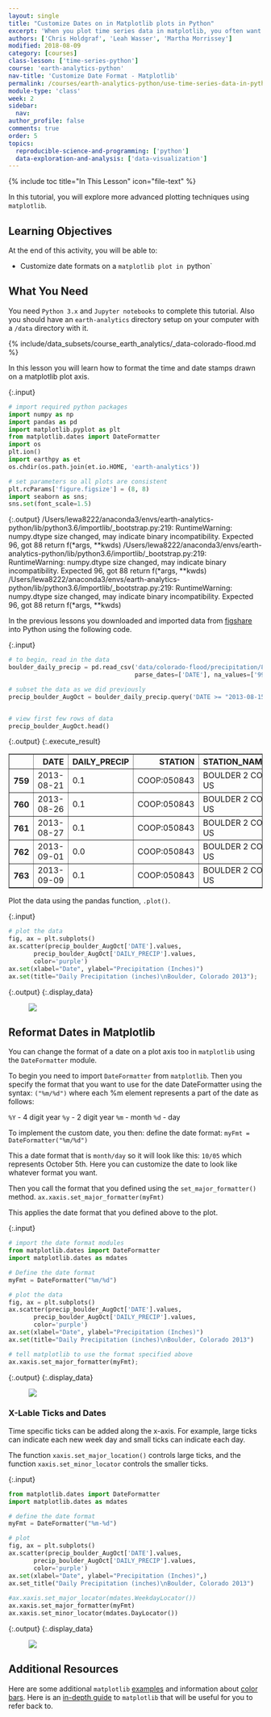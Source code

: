 ```yaml
---
layout: single
title: "Customize Dates on in Matplotlib plots in Python"
excerpt: 'When you plot time series data in matplotlib, you often want to customize the date format that is presented on the plot. Learn how to customize the date format in a Python matplotlib plot.'
authors: ['Chris Holdgraf', 'Leah Wasser', 'Martha Morrissey']
modified: 2018-08-09
category: [courses]
class-lesson: ['time-series-python']
course: 'earth-analytics-python'
nav-title: 'Customize Date Format - Matplotlib'
permalink: /courses/earth-analytics-python/use-time-series-data-in-python/customize-dates--matplotlib-plots-python/
module-type: 'class'
week: 2
sidebar:
  nav:
author_profile: false
comments: true
order: 5
topics:
  reproducible-science-and-programming: ['python']
  data-exploration-and-analysis: ['data-visualization']
---
```


{% include toc title="In This Lesson" icon="file-text" %}

In this tutorial, you will explore more advanced plotting techniques using `matplotlib`.

<div class='notice--success' markdown="1">

## <i class="fa fa-graduation-cap" aria-hidden="true"></i> Learning Objectives

At the end of this activity, you will be able to:

* Customize date formats on a `matplotlib plot in `python`

## <i class="fa fa-check-square-o fa-2" aria-hidden="true"></i> What You Need

You need `Python 3.x` and `Jupyter notebooks` to complete this tutorial. Also you should have an `earth-analytics` directory setup on your computer with a `/data` directory with it.

{% include/data_subsets/course_earth_analytics/_data-colorado-flood.md %}

</div>

In this lesson you will learn how to format the time and date stamps drawn on a matplotlib plot axis.

{:.input}
```python
# import required python packages
import numpy as np
import pandas as pd
import matplotlib.pyplot as plt
from matplotlib.dates import DateFormatter
import os
plt.ion()
import earthpy as et
os.chdir(os.path.join(et.io.HOME, 'earth-analytics'))

# set parameters so all plots are consistent
plt.rcParams['figure.figsize'] = (8, 8)
import seaborn as sns; 
sns.set(font_scale=1.5)
```

{:.output}
    /Users/lewa8222/anaconda3/envs/earth-analytics-python/lib/python3.6/importlib/_bootstrap.py:219: RuntimeWarning: numpy.dtype size changed, may indicate binary incompatibility. Expected 96, got 88
      return f(*args, **kwds)
    /Users/lewa8222/anaconda3/envs/earth-analytics-python/lib/python3.6/importlib/_bootstrap.py:219: RuntimeWarning: numpy.dtype size changed, may indicate binary incompatibility. Expected 96, got 88
      return f(*args, **kwds)
    /Users/lewa8222/anaconda3/envs/earth-analytics-python/lib/python3.6/importlib/_bootstrap.py:219: RuntimeWarning: numpy.dtype size changed, may indicate binary incompatibility. Expected 96, got 88
      return f(*args, **kwds)



In the previous lessons you downloaded and imported data from [figshare](https://figshare.com/authors/_/3386570) into Python using the following code.

{:.input}
```python
# to begin, read in the data
boulder_daily_precip = pd.read_csv('data/colorado-flood/precipitation/805325-precip-dailysum-2003-2013.csv', 
                                   parse_dates=['DATE'], na_values=['999.99'])

# subset the data as we did previously
precip_boulder_AugOct = boulder_daily_precip.query('DATE >= "2013-08-15" and DATE <= "2013-10-15"')


# view first few rows of data
precip_boulder_AugOct.head()
```

{:.output}
{:.execute_result}



<div>
<style scoped>
    .dataframe tbody tr th:only-of-type {
        vertical-align: middle;
    }

    .dataframe tbody tr th {
        vertical-align: top;
    }

    .dataframe thead th {
        text-align: right;
    }
</style>
<table border="1" class="dataframe">
  <thead>
    <tr style="text-align: right;">
      <th></th>
      <th>DATE</th>
      <th>DAILY_PRECIP</th>
      <th>STATION</th>
      <th>STATION_NAME</th>
      <th>ELEVATION</th>
      <th>LATITUDE</th>
      <th>LONGITUDE</th>
      <th>YEAR</th>
      <th>JULIAN</th>
    </tr>
  </thead>
  <tbody>
    <tr>
      <th>759</th>
      <td>2013-08-21</td>
      <td>0.1</td>
      <td>COOP:050843</td>
      <td>BOULDER 2 CO US</td>
      <td>1650.5</td>
      <td>40.0338</td>
      <td>-105.2811</td>
      <td>2013</td>
      <td>233</td>
    </tr>
    <tr>
      <th>760</th>
      <td>2013-08-26</td>
      <td>0.1</td>
      <td>COOP:050843</td>
      <td>BOULDER 2 CO US</td>
      <td>1650.5</td>
      <td>40.0338</td>
      <td>-105.2811</td>
      <td>2013</td>
      <td>238</td>
    </tr>
    <tr>
      <th>761</th>
      <td>2013-08-27</td>
      <td>0.1</td>
      <td>COOP:050843</td>
      <td>BOULDER 2 CO US</td>
      <td>1650.5</td>
      <td>40.0338</td>
      <td>-105.2811</td>
      <td>2013</td>
      <td>239</td>
    </tr>
    <tr>
      <th>762</th>
      <td>2013-09-01</td>
      <td>0.0</td>
      <td>COOP:050843</td>
      <td>BOULDER 2 CO US</td>
      <td>1650.5</td>
      <td>40.0338</td>
      <td>-105.2811</td>
      <td>2013</td>
      <td>244</td>
    </tr>
    <tr>
      <th>763</th>
      <td>2013-09-09</td>
      <td>0.1</td>
      <td>COOP:050843</td>
      <td>BOULDER 2 CO US</td>
      <td>1650.5</td>
      <td>40.0338</td>
      <td>-105.2811</td>
      <td>2013</td>
      <td>252</td>
    </tr>
  </tbody>
</table>
</div>





Plot the data using the pandas function, `.plot()`.

{:.input}
```python
# plot the data
fig, ax = plt.subplots()
ax.scatter(precip_boulder_AugOct['DATE'].values, 
       precip_boulder_AugOct['DAILY_PRECIP'].values,
       color='purple')
ax.set(xlabel="Date", ylabel="Precipitation (Inches)")
ax.set(title="Daily Precipitation (inches)\nBoulder, Colorado 2013");
```

{:.output}
{:.display_data}

<figure>

<img src = "{{ site.url }}//images/courses/earth-analytics-python/02-intro-to-python-and-time-series-data/plot-time-series-handle-dates/2018-02-05-ts05-customize-date-axes-matplotlib_6_0.png">

</figure>




## Reformat Dates in Matplotlib

You can change the format of a date on a plot axis too in `matplotlib` using the `DateFormatter` module.

To begin you need to import `DateFormatter` from `matplotlib`. Then you specify the format that you want to use for the date DateFormatter using the syntax: `("%m/%d")` where each %m element represents a part of the date as follows:

`%Y` - 4 digit year
`%y` - 2 digit year
`%m` - month
`%d` - day

To implement the custom date, you then:
define the date format: `myFmt = DateFormatter("%m/%d")`

This a date format that is `month/day` so it will look like this: `10/05` which represents October 5th.
Here you can customize the date to look like whatever format you want. 

Then you call the format that you defined using the `set_major_formatter()` method. 
`ax.xaxis.set_major_formatter(myFmt)`

This applies the date format that you defined above to the plot. 


{:.input}
```python
# import the date format modules
from matplotlib.dates import DateFormatter
import matplotlib.dates as mdates

# Define the date format
myFmt = DateFormatter("%m/%d") 

# plot the data
fig, ax = plt.subplots()
ax.scatter(precip_boulder_AugOct['DATE'].values, 
       precip_boulder_AugOct['DAILY_PRECIP'].values,
       color='purple')
ax.set(xlabel="Date", ylabel="Precipitation (Inches)")
ax.set(title="Daily Precipitation (inches)\nBoulder, Colorado 2013")

# tell matplotlib to use the format specified above
ax.xaxis.set_major_formatter(myFmt); 
```

{:.output}
{:.display_data}

<figure>

<img src = "{{ site.url }}//images/courses/earth-analytics-python/02-intro-to-python-and-time-series-data/plot-time-series-handle-dates/2018-02-05-ts05-customize-date-axes-matplotlib_8_0.png">

</figure>




### X-Lable Ticks and Dates

Time specific ticks can be added along the x-axis. For example, large ticks can indicate each new week day and small ticks can indicate each day. 

The function `xaxis.set_major_location()` controls large ticks, and the function `xaxis.set_minor_locator` controls the smaller ticks.

{:.input}
```python
from matplotlib.dates import DateFormatter
import matplotlib.dates as mdates

# define the date format
myFmt = DateFormatter("%m-%d") 

# plot
fig, ax = plt.subplots()
ax.scatter(precip_boulder_AugOct['DATE'].values, 
       precip_boulder_AugOct['DAILY_PRECIP'].values,
       color='purple')
ax.set(xlabel="Date", ylabel="Precipitation (Inches)",)
ax.set_title("Daily Precipitation (inches)\nBoulder, Colorado 2013")
     
#ax.xaxis.set_major_locator(mdates.WeekdayLocator())
ax.xaxis.set_major_formatter(myFmt)   
ax.xaxis.set_minor_locator(mdates.DayLocator())
```

{:.output}
{:.display_data}

<figure>

<img src = "{{ site.url }}//images/courses/earth-analytics-python/02-intro-to-python-and-time-series-data/plot-time-series-handle-dates/2018-02-05-ts05-customize-date-axes-matplotlib_10_0.png">

</figure>





<div class="notice--info" markdown="1">

## Additional Resources

Here are some additional `matplotlib` [examples](https://matplotlib.org/examples/pylab_examples/subplots_demo.html) and information about [color bars](http://joseph-long.com/writing/colorbars/). Here is an [in-depth guide](https://realpython.com/blog/python/python-matplotlib-guide/?utm_campaign=Data%2BElixir&utm_medium=email&utm_source=Data_Elixir_172) to `matplotlib` that will be useful for you to refer back to. 


</div>
